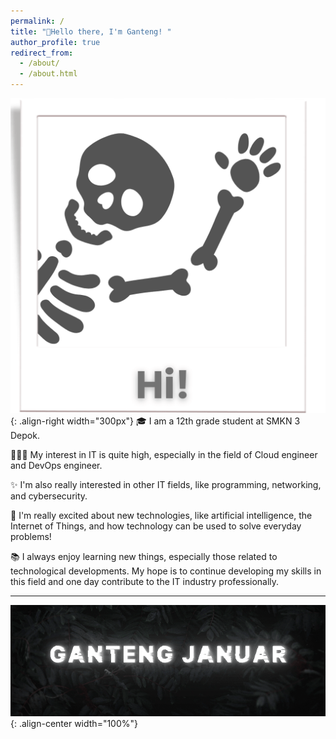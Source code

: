 ```yaml
---
permalink: /
title: "👋Hello there, I'm Ganteng! "
author_profile: true
redirect_from: 
  - /about/
  - /about.html
---
```



![hi](/images/hi-2.png){: .align-right width="300px"}
🎓 I am a 12th grade student at SMKN 3 Depok.

👨🏻‍💻 My interest in IT is quite high, especially in the field of Cloud engineer and DevOps engineer.

✨ I'm also really interested in other IT fields, like programming, networking, and cybersecurity.

🤖 I'm really excited about new technologies, like artificial intelligence, the Internet of Things, and how technology can be used to solve everyday problems!

📚 I always enjoy learning new things, especially those related to technological developments. My hope is to continue developing my skills in this field and one day contribute to the IT industry professionally.

---
![gann](/images/gan.gif){: .align-center width="100%"}


